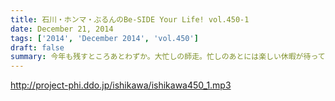 ```yaml
---
title: 石川・ホンマ・ぶるんのBe-SIDE Your Life! vol.450-1
date: December 21, 2014
tags: ['2014', 'December 2014', 'vol.450']
draft: false
summary: 今年も残すところあとわずか。大忙しの師走。忙しのあとには楽しい休暇が待っている･･･。なんてそんな夢のようなことがあるわけないこの業界。ＮＡＮＪＯ
---
```


http://project-phi.ddo.jp/ishikawa/ishikawa450_1.mp3